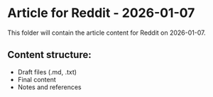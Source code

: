 # Article for Reddit - 2026-01-07

This folder will contain the article content for Reddit on 2026-01-07.

## Content structure:
- Draft files (.md, .txt)
- Final content
- Notes and references
